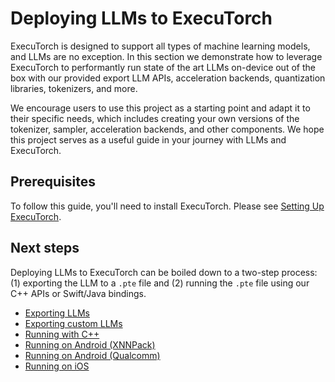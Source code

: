 # Deploying LLMs to ExecuTorch

ExecuTorch is designed to support all types of machine learning models, and LLMs are no exception.
In this section we demonstrate how to leverage ExecuTorch to performantly run state of the art
LLMs on-device out of the box with our provided export LLM APIs, acceleration backends, quantization
libraries, tokenizers, and more.

We encourage users to use this project as a starting point and adapt it to their specific needs,
which includes creating your own versions of the tokenizer, sampler, acceleration backends, and
other components. We hope this project serves as a useful guide in your journey with LLMs and ExecuTorch.


## Prerequisites

To follow this guide, you'll need to install ExecuTorch. Please see [Setting Up ExecuTorch](../getting-started.md#installation).

## Next steps

Deploying LLMs to ExecuTorch can be boiled down to a two-step process: (1) exporting the LLM to a `.pte` file and (2) running the `.pte` file using our C++ APIs or Swift/Java bindings.

- [Exporting LLMs](export-llm.md)
- [Exporting custom LLMs](export-custom-llm.md)
- [Running with C++](run-with-c-plus-plus.md)
- [Running on Android (XNNPack)](llama-demo-android.md)
- [Running on Android (Qualcomm)](build-run-llama3-qualcomm-ai-engine-direct-backend.md)
- [Running on iOS](llama-demo-ios.md)
